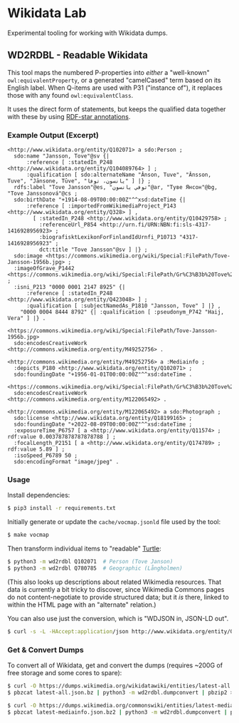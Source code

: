 # Wikidata Lab

Experimental tooling for working with Wikidata dumps.

## WD2RDBL - Readable Wikidata

This tool maps the numbered P-properties into *either* a "well-known"
`owl:equivalentProperty`, or a generated "camelCased" term based on its English
label. When Q-items are used with P31 ("instance of"), it replaces those with
any found `owl:equivalentClass`.

It uses the direct form of statements, but keeps the qualified data together
with these by using
[RDF-star annotations](https://w3c.github.io/rdf-star/cg-spec/2021-12-17.html#annotation-syntax).

### Example Output (Excerpt)
```turtle
<http://www.wikidata.org/entity/Q102071> a sdo:Person ;
  sdo:name "Jansson, Tove"@sv {|
      :reference [ :statedIn_P248 <http://www.wikidata.org/entity/Q104089764> ] ;
      :qualification [ sdo:alternateName "Ânson, Tuve", "Ânsson, Tuve", "Jānsone, Tūve", "يانسون، توفا" ] |} ;
  rdfs:label "Tove Jansson"@es, "توفي يانسون"@ar, "Туве Янсон"@bg, "Tove Janssonová"@cs ;
  sdo:birthDate "+1914-08-09T00:00:00Z"^^xsd:dateTime {|
      :reference [ :importedFromWikimediaProject_P143 <http://www.wikidata.org/entity/Q328> ] ,
        [ :statedIn_P248 <http://www.wikidata.org/entity/Q10429758> ;
          :referenceUrl_P854 <http://urn.fi/URN:NBN:fi:sls-4317-1416928956923> ;
          :biografisktLexikonForFinlandIdUrnfi_P10713 "4317-1416928956923" ;
          dct:title "Tove Jansson"@sv ] |} ;
  sdo:image <https://commons.wikimedia.org/wiki/Special:FilePath/Tove-Jansson-1956b.jpg> ;
  :imageOfGrave_P1442 <https://commons.wikimedia.org/wiki/Special:FilePath/Gr%C3%B3b%20Tove%20Jansson.jpg> ;
  :isni_P213 "0000 0001 2147 8925" {|
      :reference [ :statedIn_P248 <http://www.wikidata.org/entity/Q423048> ] ;
      :qualification [ :subjectNamedAs_P1810 "Jansson, Tove" ] |} ,
    "0000 0004 8444 8792" {| :qualification [ :pseudonym_P742 "Haij, Vera" ] |} .

<https://commons.wikimedia.org/wiki/Special:FilePath/Tove-Jansson-1956b.jpg>
  sdo:encodesCreativeWork <http://commons.wikimedia.org/entity/M49252756> .

<http://commons.wikimedia.org/entity/M49252756> a :Mediainfo ;
  :depicts_P180 <http://www.wikidata.org/entity/Q102071> ;
  sdo:foundingDate "+1956-01-01T00:00:00Z"^^xsd:dateTime .

<https://commons.wikimedia.org/wiki/Special:FilePath/Gr%C3%B3b%20Tove%20Jansson.jpg>
  sdo:encodesCreativeWork <http://commons.wikimedia.org/entity/M122065492> .

<http://commons.wikimedia.org/entity/M122065492> a sdo:Photograph ;
  sdo:license <http://www.wikidata.org/entity/Q18199165> ;
  sdo:foundingDate "+2022-08-09T00:00:00Z"^^xsd:dateTime ;
  :exposureTime_P6757 [ a <http://www.wikidata.org/entity/Q11574> ; rdf:value 0.003787878787878788 ] ;
  :focalLength_P2151 [ a <http://www.wikidata.org/entity/Q174789> ; rdf:value 5.89 ] ;
  :isoSpeed_P6789 50 ;
  sdo:encodingFormat "image/jpeg" .
```

### Usage

Install dependencies:
```sh
$ pip3 install -r requirements.txt
```
Initially generate or update the `cache/vocmap.jsonld` file used by the tool:
```sh
$ make vocmap
```
Then transform individual items to "readable" [Turtle](https://www.w3.org/TR/turtle/):
```sh
$ python3 -m wd2rdbl Q102071  # Person (Tove Janson)
$ python3 -m wd2rdbl Q780785  # Geographic (Långholmen)
```
(This also looks up descriptions about related Wikimedia resources. That data
is currently a bit tricky to discover, since Wikimedia Commons pages do not
content-negotiate to provide structured data; but it *is* there, linked to
within the HTML page with an "alternate" relation.)

You can also use just the conversion, which is "WDJSON in, JSON-LD out".
```sh
$ curl -s -L -HAccept:application/json http://www.wikidata.org/entity/Q102071 | python3 -m wd2rdbl.jsonmapper
```

### Get & Convert Dumps

To convert all of Wikidata, get and convert the dumps (requires ~200G of free
storage and some cores to spare):
```sh
$ curl -O https://dumps.wikimedia.org/wikidatawiki/entities/latest-all.json.bz
$ pbzcat latest-all.json.bz | python3 -m wd2rdbl.dumpconvert | pbzip2 > wd2rdbl-latest-all.ndjson.bz

$ curl -O https://dumps.wikimedia.org/commonswiki/entities/latest-mediainfo.json.bz2
$ pbzcat latest-mediainfo.json.bz2 | python3 -m wd2rdbl.dumpconvert | pbzip2 > wd2rdbl-latest-mediainfo.ndjson.bz2
```
